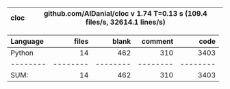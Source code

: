 cloc|github.com/AlDanial/cloc v 1.74  T=0.13 s (109.4 files/s, 32614.1 lines/s)
--- | ---

Language|files|blank|comment|code
:-------|-------:|-------:|-------:|-------:
Python|14|462|310|3403
--------|--------|--------|--------|--------
SUM:|14|462|310|3403
